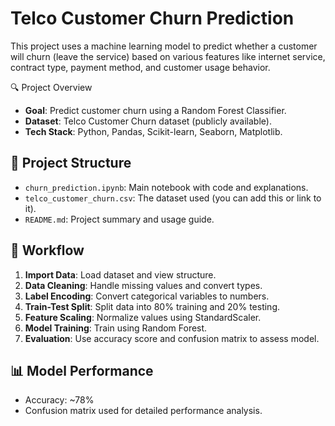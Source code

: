 # Telco Customer Churn Prediction

This project uses a machine learning model to predict whether a customer will churn (leave the service) based on various features like internet service, contract type, payment method, and customer usage behavior.

🔍 Project Overview

- **Goal**: Predict customer churn using a Random Forest Classifier.
- **Dataset**: Telco Customer Churn dataset (publicly available).
- **Tech Stack**: Python, Pandas, Scikit-learn, Seaborn, Matplotlib.

## 📁 Project Structure

- `churn_prediction.ipynb`: Main notebook with code and explanations.
- `telco_customer_churn.csv`: The dataset used (you can add this or link to it).
- `README.md`: Project summary and usage guide.

## 🧪 Workflow

1. **Import Data**: Load dataset and view structure.
2. **Data Cleaning**: Handle missing values and convert types.
3. **Label Encoding**: Convert categorical variables to numbers.
4. **Train-Test Split**: Split data into 80% training and 20% testing.
5. **Feature Scaling**: Normalize values using StandardScaler.
6. **Model Training**: Train using Random Forest.
7. **Evaluation**: Use accuracy score and confusion matrix to assess model.

## 📊 Model Performance

- Accuracy: ~78%
- Confusion matrix used for detailed performance analysis.

